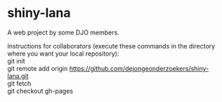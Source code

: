 # shiny-lana
A web project by some DJO members.

Instructions for collaborators (execute these commands in the directory where you want your local repository):<br>
git init<br>
git remote add origin https://github.com/dejongeonderzoekers/shiny-lana.git<br>
git fetch<br>
git checkout gh-pages<br>
